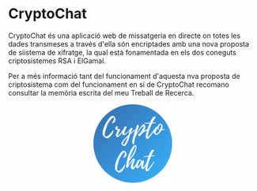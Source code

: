 
# CryptoChat
CryptoChat és una aplicació web de missatgeria en directe on totes les dades transmeses a través d'ella són encriptades amb una nova proposta de siistema de xifratge, la qual està fonamentada en els dos coneguts criptosistemes RSA i ElGamal. 

Per a més informació tant del funcionament d'aquesta nva proposta de criptosistema com del funcionament en sí de CryptoChat recomano consultar la memòria escrita del meu Treball de Recerca.

<div align="center">
  <img width="160" src="https://github.com/martibatista03/CryptoChat/blob/master/public/imatges/icono-pestanya.png" alt="CryptoChat"/>
</div> 
